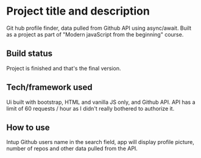 # Project title and description
Git hub profile finder, data pulled from Github API using async/await. Built as a project as part of "Modern javaScript from the beginning" course.
## Build status
Project is finished and that's the final version.
## Tech/framework used
Ui built with bootstrap, HTML and vanilla JS only, and Github API. API has a limit of 60 requests / hour as I didn't really bothered to authorize it.
## How to use
Intup Github users name in the search field, app will display profile picture, number of repos and other data pulled from the API.
